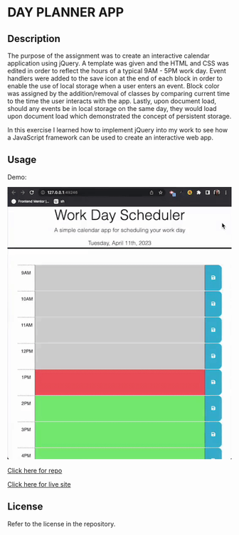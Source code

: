# DAY PLANNER APP

## Description

The purpose of the assignment was to create an interactive calendar application using jQuery. A template was given and the HTML and CSS was edited in order to reflect the hours of a typical 9AM - 5PM work day. Event handlers were added to the save icon at the end of each block in order to enable the use of local storage when a user enters an event. Block color was assigned by the addition/removal of classes by comparing current time to the time the user interacts with the app. Lastly, upon document load, should any events be in local storage on the same day, they would load upon document load which demonstrated the concept of persistent storage.

In this exercise I learned how to implement jQuery into my work to see how a JavaScript framework can be used to create an interactive web app.

## Usage

Demo:

<img src="https://github.com/myrojoylee/day-planner-calendar-app/blob/main/assets/css/images/day-planner.gif" width = "700" />

[Click here for repo](https://github.com/myrojoylee/day-planner-calendar-app)

[Click here for live site](https://myrojoylee.github.io/day-planner-calendar-app/)

## License

Refer to the license in the repository.
